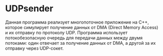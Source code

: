 # UDPsender
Данная программа реализует многопоточное приложение на C++, которое симулирует получение данных от DMA (Direct Memory Access) и их отправку по протоколу UDP. Программа использует потокобезопасную очередь для передачи данных между двумя потоками: один отвечает за получение данных от DMA, а другой за их отправку через UDP-сокет.
